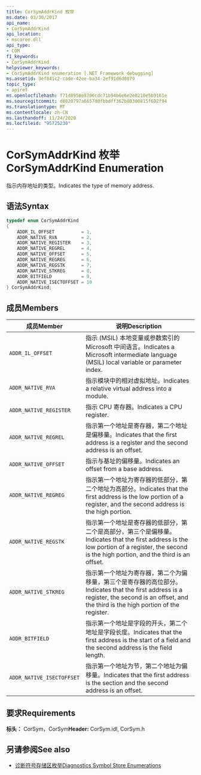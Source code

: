 ```yaml
---
title: CorSymAddrKind 枚举
ms.date: 03/30/2017
api_name:
- CorSymAddrKind
api_location:
- mscoree.dll
api_type:
- COM
f1_keywords:
- CorSymAddrKind
helpviewer_keywords:
- CorSymAddrKind enumeration [.NET Framework debugging]
ms.assetid: 3ef841c2-cade-42ee-ba34-2ef91d6d0879
topic_type:
- apiref
ms.openlocfilehash: f71d8956e8706cdc71b94b6e6e2e8210e5b9161e
ms.sourcegitcommit: d8020797a6657d0fbbdff362b80300815f682f94
ms.translationtype: MT
ms.contentlocale: zh-CN
ms.lasthandoff: 11/24/2020
ms.locfileid: "95725230"
---
```

# <a name="corsymaddrkind-enumeration"></a><span data-ttu-id="7b991-102">CorSymAddrKind 枚举</span><span class="sxs-lookup"><span data-stu-id="7b991-102">CorSymAddrKind Enumeration</span></span>

<span data-ttu-id="7b991-103">指示内存地址的类型。</span><span class="sxs-lookup"><span data-stu-id="7b991-103">Indicates the type of memory address.</span></span>  
  
## <a name="syntax"></a><span data-ttu-id="7b991-104">语法</span><span class="sxs-lookup"><span data-stu-id="7b991-104">Syntax</span></span>  
  
```cpp  
typedef enum CorSymAddrKind  
{  
    ADDR_IL_OFFSET          = 1,  
    ADDR_NATIVE_RVA         = 2,  
    ADDR_NATIVE_REGISTER    = 3,  
    ADDR_NATIVE_REGREL      = 4,  
    ADDR_NATIVE_OFFSET      = 5,  
    ADDR_NATIVE_REGREG      = 6,  
    ADDR_NATIVE_REGSTK      = 7,  
    ADDR_NATIVE_STKREG      = 8,  
    ADDR_BITFIELD           = 9,  
    ADDR_NATIVE_ISECTOFFSET = 10  
} CorSymAddrKind;  
```  
  
## <a name="members"></a><span data-ttu-id="7b991-105">成员</span><span class="sxs-lookup"><span data-stu-id="7b991-105">Members</span></span>  
  
|<span data-ttu-id="7b991-106">成员</span><span class="sxs-lookup"><span data-stu-id="7b991-106">Member</span></span>|<span data-ttu-id="7b991-107">说明</span><span class="sxs-lookup"><span data-stu-id="7b991-107">Description</span></span>|  
|------------|-----------------|  
|`ADDR_IL_OFFSET`|<span data-ttu-id="7b991-108">指示 (MSIL) 本地变量或参数索引的 Microsoft 中间语言。</span><span class="sxs-lookup"><span data-stu-id="7b991-108">Indicates a Microsoft intermediate language (MSIL) local variable or parameter index.</span></span>|  
|`ADDR_NATIVE_RVA`|<span data-ttu-id="7b991-109">指示模块中的相对虚拟地址。</span><span class="sxs-lookup"><span data-stu-id="7b991-109">Indicates a relative virtual address into a module.</span></span>|  
|`ADDR_NATIVE_REGISTER`|<span data-ttu-id="7b991-110">指示 CPU 寄存器。</span><span class="sxs-lookup"><span data-stu-id="7b991-110">Indicates a CPU register.</span></span>|  
|`ADDR_NATIVE_REGREL`|<span data-ttu-id="7b991-111">指示第一个地址是寄存器，第二个地址是偏移量。</span><span class="sxs-lookup"><span data-stu-id="7b991-111">Indicates that the first address is a register and the second address is an offset.</span></span>|  
|`ADDR_NATIVE_OFFSET`|<span data-ttu-id="7b991-112">指示与基址的偏移量。</span><span class="sxs-lookup"><span data-stu-id="7b991-112">Indicates an offset from a base address.</span></span>|  
|`ADDR_NATIVE_REGREG`|<span data-ttu-id="7b991-113">指示第一个地址为寄存器的低部分，第二个地址为高部分。</span><span class="sxs-lookup"><span data-stu-id="7b991-113">Indicates that the first address is the low portion of a register, and the second address is the high portion.</span></span>|  
|`ADDR_NATIVE_REGSTK`|<span data-ttu-id="7b991-114">指示第一个地址是寄存器的低部分，第二个是高部分，第三个是偏移量。</span><span class="sxs-lookup"><span data-stu-id="7b991-114">Indicates that the first address is the low portion of a register, the second is the high portion, and the third is an offset.</span></span>|  
|`ADDR_NATIVE_STKREG`|<span data-ttu-id="7b991-115">指示第一个地址为寄存器，第二个为偏移量，第三个是寄存器的高位部分。</span><span class="sxs-lookup"><span data-stu-id="7b991-115">Indicates that the first address is a register, the second is an offset, and the third is the high portion of the register.</span></span>|  
|`ADDR_BITFIELD`|<span data-ttu-id="7b991-116">指示第一个地址是字段的开头，第二个地址是字段长度。</span><span class="sxs-lookup"><span data-stu-id="7b991-116">Indicates that the first address is the start of a field and the second address is the field length.</span></span>|  
|`ADDR_NATIVE_ISECTOFFSET`|<span data-ttu-id="7b991-117">指示第一个地址为节，第二个地址为偏移量。</span><span class="sxs-lookup"><span data-stu-id="7b991-117">Indicates that the first address is the section and the second address is an offset.</span></span>|  
  
## <a name="requirements"></a><span data-ttu-id="7b991-118">要求</span><span class="sxs-lookup"><span data-stu-id="7b991-118">Requirements</span></span>  

 <span data-ttu-id="7b991-119">**标头：** CorSym，CorSym</span><span class="sxs-lookup"><span data-stu-id="7b991-119">**Header:** CorSym.idl, CorSym.h</span></span>  
  
## <a name="see-also"></a><span data-ttu-id="7b991-120">另请参阅</span><span class="sxs-lookup"><span data-stu-id="7b991-120">See also</span></span>

- [<span data-ttu-id="7b991-121">诊断符号存储区枚举</span><span class="sxs-lookup"><span data-stu-id="7b991-121">Diagnostics Symbol Store Enumerations</span></span>](diagnostics-symbol-store-enumerations.md)
